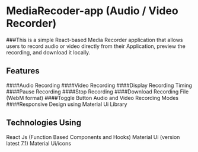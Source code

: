 # MediaRecoder-app (Audio / Video Recorder)
###This is a simple React-based Media Recorder application that allows users to record audio or video directly from their Application, preview the recording, and download it locally.

## Features
####Audio Recording
####Video Recording
####Display Recording Timing
####Pause Recording
####Stop Recording
####Download Recording File (WebM format)
####Toggle Button Audio and Video Recording Modes
####Responsive Design using Material Ui Library

## Technologies Using
React Js (Function Based Components and Hooks)
Material Ui (version latest 7.1)
Material Ui/icons



